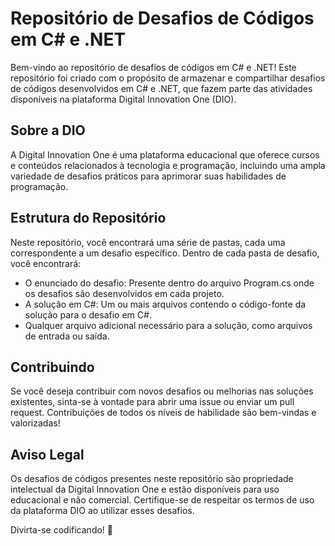 # Repositório de Desafios de Códigos em C# e .NET

Bem-vindo ao repositório de desafios de códigos em C# e .NET! Este repositório foi criado com o propósito de armazenar e compartilhar desafios de códigos desenvolvidos em C# e .NET, que fazem parte das atividades disponíveis na plataforma Digital Innovation One (DIO).

## Sobre a DIO

A Digital Innovation One é uma plataforma educacional que oferece cursos e conteúdos relacionados à tecnologia e programação, incluindo uma ampla variedade de desafios práticos para aprimorar suas habilidades de programação.

## Estrutura do Repositório

Neste repositório, você encontrará uma série de pastas, cada uma correspondente a um desafio específico. Dentro de cada pasta de desafio, você encontrará:

- O enunciado do desafio: Presente dentro do arquivo Program.cs onde os desafios são desenvolvidos em cada projeto.
- A solução em C#: Um ou mais arquivos contendo o código-fonte da solução para o desafio em C#.
- Qualquer arquivo adicional necessário para a solução, como arquivos de entrada ou saída.

## Contribuindo

Se você deseja contribuir com novos desafios ou melhorias nas soluções existentes, sinta-se à vontade para abrir uma issue ou enviar um pull request. Contribuições de todos os níveis de habilidade são bem-vindas e valorizadas!

## Aviso Legal

Os desafios de códigos presentes neste repositório são propriedade intelectual da Digital Innovation One e estão disponíveis para uso educacional e não comercial. Certifique-se de respeitar os termos de uso da plataforma DIO ao utilizar esses desafios.

Divirta-se codificando! 🚀
